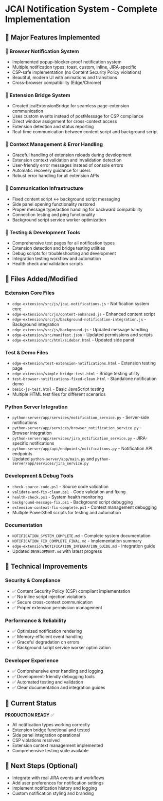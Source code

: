 # JCAI Notification System - Complete Implementation

## 🎉 Major Features Implemented

### 🔔 Browser Notification System
- Implemented popup-blocker-proof notification system
- Multiple notification types: toast, custom, inline, JIRA-specific
- CSP-safe implementation (no Content Security Policy violations)
- Beautiful, modern UI with animations and transitions
- Cross-browser compatibility (Edge/Chrome)

### 🌉 Extension Bridge System
- Created jcaiExtensionBridge for seamless page-extension communication
- Uses custom events instead of postMessage for CSP compliance
- Direct window assignment for cross-context access
- Extension detection and status reporting
- Real-time communication between content script and background script

### 🔄 Context Management & Error Handling
- Graceful handling of extension reloads during development
- Extension context validation and invalidation detection
- User-friendly error messages instead of console errors
- Automatic recovery guidance for users
- Robust error handling for all extension APIs

### 📡 Communication Infrastructure
- Fixed content script ↔ background script messaging
- Side panel opening functionality restored
- Proper message type/action handling for backward compatibility
- Connection testing and ping functionality
- Background script service worker optimization

### 🧪 Testing & Development Tools
- Comprehensive test pages for all notification types
- Extension detection and bridge testing utilities
- Debug scripts for troubleshooting and development
- Integration testing workflow and automation
- Health check and validation scripts

## 📁 Files Added/Modified

### Extension Core Files
- `edge-extension/src/js/jcai-notifications.js` - Notification system core
- `edge-extension/src/js/content-enhanced.js` - Enhanced content script
- `edge-extension/src/js/background-notification-integration.js` - Background integration
- `edge-extension/src/js/background.js` - Updated message handling
- `edge-extension/src/manifest.json` - Updated permissions and scripts
- `edge-extension/src/html/sidebar.html` - Updated side panel

### Test & Demo Files
- `edge-extension/test-extension-notifications.html` - Extension testing page
- `edge-extension/simple-bridge-test.html` - Bridge testing utility
- `test-browser-notifications-fixed-clean.html` - Standalone notification demo
- `basic-js-test.html` - Basic JavaScript testing
- Multiple HTML test files for different scenarios

### Python Server Integration
- `python-server/app/services/notification_service.py` - Server-side notifications
- `python-server/app/services/browser_notification_service.py` - Browser integration
- `python-server/app/services/jira_notification_service.py` - JIRA-specific notifications
- `python-server/app/api/endpoints/notifications.py` - Notification API endpoints
- Updated `python-server/app/main.py` and `python-server/app/services/jira_service.py`

### Development & Debug Tools
- `check-source-code.ps1` - Source code validation
- `validate-and-fix-clean.ps1` - Code validation and fixing
- `health-check.ps1` - System health monitoring
- `background-message-fix.ps1` - Background script debugging
- `extension-context-fix-complete.ps1` - Context management debugging
- Multiple PowerShell scripts for testing and automation

### Documentation
- `NOTIFICATION_SYSTEM_COMPLETE.md` - Complete system documentation
- `NOTIFICATION_FIX_COMPLETE_FINAL.md` - Implementation summary
- `edge-extension/NOTIFICATION_INTEGRATION_GUIDE.md` - Integration guide
- Updated `DEVELOPMENT.md` with latest progress

## 🔧 Technical Improvements

### Security & Compliance
- ✅ Content Security Policy (CSP) compliant implementation
- ✅ No inline script injection violations
- ✅ Secure cross-context communication
- ✅ Proper extension permission management

### Performance & Reliability
- ✅ Optimized notification rendering
- ✅ Memory-efficient event handling
- ✅ Graceful degradation on errors
- ✅ Background script service worker optimization

### Developer Experience
- ✅ Comprehensive error handling and logging
- ✅ Development-friendly debugging tools
- ✅ Automated testing and validation
- ✅ Clear documentation and integration guides

## 🎯 Current Status

**PRODUCTION READY** ✅
- All notification types working correctly
- Extension bridge functional and tested
- Side panel integration operational
- CSP violations resolved
- Extension context management implemented
- Comprehensive testing suite available

## 🚀 Next Steps (Optional)
- Integrate with real JIRA events and workflows
- Add user preferences for notification settings
- Implement notification history and logging
- Custom notification styling and branding
